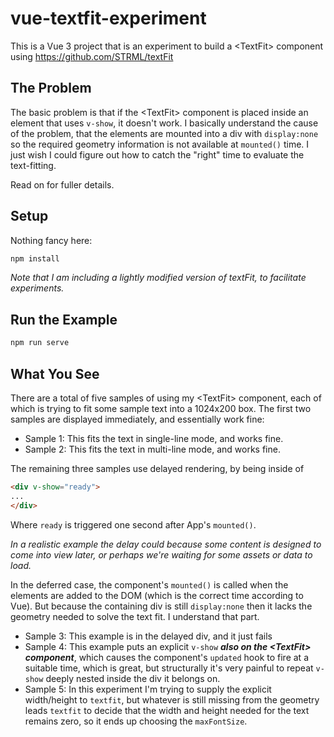 # vue-textfit-experiment

This is a Vue 3 project that is an experiment to build a \<TextFit\> component using <https://github.com/STRML/textFit>

## The Problem

The basic problem is that if the \<TextFit\> component is placed inside an element that uses `v-show`, it doesn't work. I basically understand the cause of the problem, that the elements are mounted into a div with `display:none` so the required geometry information is not available at `mounted()` time. I just wish I could figure out how to catch the "right" time to evaluate the text-fitting.

Read on for fuller details.

## Setup

Nothing fancy here:

```bash
npm install
```

*Note that I am including a lightly modified version of textFit, to facilitate experiments.*

## Run the Example

```bash
npm run serve
```

## What You See

There are a total of five samples of using my \<TextFit\> component, each of which is trying to fit some sample text into a 1024x200 box. The first two samples are displayed immediately, and essentially work fine:

* Sample 1: This fits the text in single-line mode, and works fine.
* Sample 2: This fits the text in multi-line mode, and works fine.

The remaining three samples use delayed rendering, by being inside of

```html
<div v-show="ready">
...
</div>
```

Where `ready` is triggered one second after App's `mounted()`.

*In a realistic example the delay could because some content is designed to come into view later, or perhaps we're waiting for some assets or data to load.*

In the deferred case, the component's `mounted()` is called when the elements are added to the DOM (which is the correct time according to Vue). But because the containing div is still `display:none` then it lacks the geometry needed to solve the text fit. I understand that part.

* Sample 3: This example is in the delayed div, and it just fails
* Sample 4: This example puts an explicit `v-show` ***also on the \<TextFit\> component***, which causes the component's `updated` hook to fire at a suitable time, which is great, but structurally it's very painful to repeat `v-show` deeply nested inside the div it belongs on.
* Sample 5: In this experiment I'm trying to supply the explicit width/height to `textfit`, but whatever is still missing from the geometry leads `textfit` to decide that the width and height needed for the text remains zero, so it ends up choosing the `maxFontSize`.
